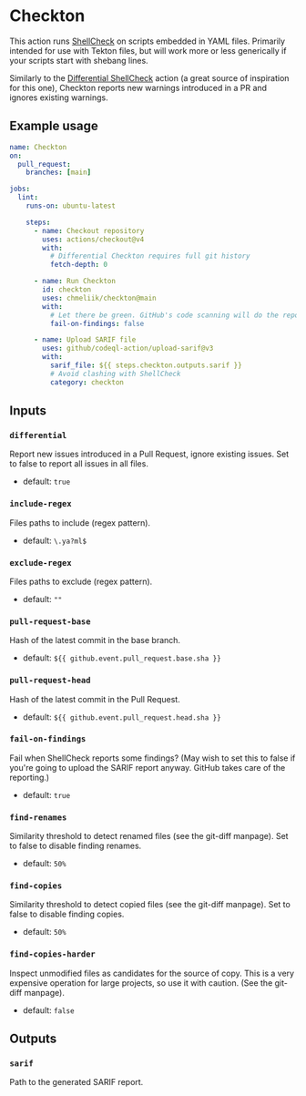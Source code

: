 # Checkton

This action runs [ShellCheck][shellcheck] on scripts embedded in YAML files.
Primarily intended for use with Tekton files, but will work more or less generically
if your scripts start with shebang lines.

Similarly to the [Differential ShellCheck][differential-shellcheck] action
(a great source of inspiration for this one), Checkton reports new warnings
introduced in a PR and ignores existing warnings.

## Example usage

```yaml
name: Checkton
on:
  pull_request:
    branches: [main]

jobs:
  lint:
    runs-on: ubuntu-latest

    steps:
      - name: Checkout repository
        uses: actions/checkout@v4
        with:
          # Differential Checkton requires full git history
          fetch-depth: 0

      - name: Run Checkton
        id: checkton
        uses: chmeliik/checkton@main
        with:
          # Let there be green. GitHub's code scanning will do the reporting.
          fail-on-findings: false

      - name: Upload SARIF file
        uses: github/codeql-action/upload-sarif@v3
        with:
          sarif_file: ${{ steps.checkton.outputs.sarif }}
          # Avoid clashing with ShellCheck
          category: checkton
```

<!-- <automated> -->

## Inputs

### `differential`

Report new issues introduced in a Pull Request, ignore existing issues. Set to
false to report all issues in all files.

* default: `true`

### `include-regex`

Files paths to include (regex pattern).

* default: `\.ya?ml$`

### `exclude-regex`

Files paths to exclude (regex pattern).

* default: `""`

### `pull-request-base`

Hash of the latest commit in the base branch.

* default: `${{ github.event.pull_request.base.sha }}`

### `pull-request-head`

Hash of the latest commit in the Pull Request.

* default: `${{ github.event.pull_request.head.sha }}`

### `fail-on-findings`

Fail when ShellCheck reports some findings? (May wish to set this to false if
you're going to upload the SARIF report anyway. GitHub takes care of the
reporting.)

* default: `true`

### `find-renames`

Similarity threshold to detect renamed files (see the git-diff manpage). Set to
false to disable finding renames.

* default: `50%`

### `find-copies`

Similarity threshold to detect copied files (see the git-diff manpage). Set to
false to disable finding copies.

* default: `50%`

### `find-copies-harder`

Inspect unmodified files as candidates for the source of copy. This is a very
expensive operation for large projects, so use it with caution. (See the
git-diff manpage).

* default: `false`

## Outputs

### `sarif`

Path to the generated SARIF report.

<!-- </automated> -->

[shellcheck]: https://www.shellcheck.net/wiki/Home
[differential-shellcheck]: https://github.com/redhat-plumbers-in-action/differential-shellcheck
